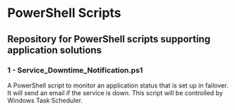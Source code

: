 # PowerShell Scripts

## Repository for PowerShell scripts supporting application solutions

### 1 - Service_Downtime_Notification.ps1

A PowerShell script to monitor an application status that is set up in failover. It will send an email if the service is down.
This script will be controlled by Windows Task Scheduler.
